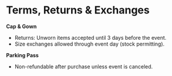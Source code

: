 # Terms, Returns & Exchanges

**Cap & Gown**
- Returns: Unworn items accepted until 3 days before the event.
- Size exchanges allowed through event day (stock permitting).

**Parking Pass**
- Non-refundable after purchase unless event is canceled.
